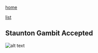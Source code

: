 [home](/zaliczeniowe1awww/)

[list](/zaliczeniowe1awww/list)

## Staunton Gambit Accepted

![alt text](https://www.thechesswebsite.com/wp-content/uploads/2014/05/staunton-gambit-accepted-featured.jpg "Staunton Gambit Accepted")
